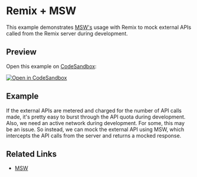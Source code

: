# Remix + MSW

This example demonstrates [MSW's][msw] usage with Remix to mock external APIs called from the Remix server during development.

## Preview

Open this example on [CodeSandbox](https://codesandbox.com):

[![Open in CodeSandbox](https://codesandbox.io/static/img/play-codesandbox.svg)](https://codesandbox.io/s/github/remix-run/remix/tree/main/examples/msw)

## Example

If the external APIs are metered and charged for the number of API calls made, it's pretty easy to burst through the API quota during development. Also, we need an active network during development. For some, this may be an issue. So instead, we can mock the external API using MSW, which intercepts the API calls from the server and returns a mocked response.

## Related Links

- [MSW][msw]

[msw]: https://mswjs.io/
